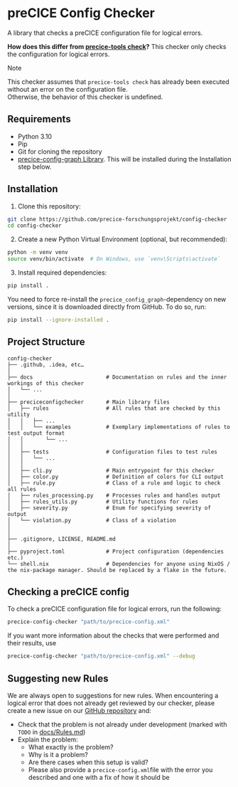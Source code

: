 # preCICE Config Checker

A library that checks a preCICE configuration file for logical errors.

**How does this differ from [precice-tools check](https://precice.org/tooling-builtin.html)?** This checker only checks the
configuration for logical errors.

> [!NOTE]
> This checker assumes that `precice-tools check` has already been executed without an error on the configuration file.<br>
> Otherwise, the behavior of this checker is undefined.

## Requirements

- Python 3.10
- Pip
- Git for cloning the repository
- [precice-config-graph Library](https://github.com/precice-forschungsprojekt/config-graph). This will be installed during the Installation step below.

## Installation

1. Clone this repository:
```bash
git clone https://github.com/precice-forschungsprojekt/config-checker
cd config-checker
```
2. Create a new Python Virtual Environment (optional, but recommended):
```bash
python -m venv venv
source venv/bin/activate  # On Windows, use `venv\Scripts\activate`
```
3. Install required dependencies:
```bash
pip install .
```
You need to force re-install the `precice_config_graph`-dependency on new versions, since it is downloaded directly from GitHub. To do so, run:
```bash
pip install --ignore-installed .
```

## Project Structure

```
config-checker
├── .github, .idea, etc…
│
├── docs                       # Documentation on rules and the inner workings of this checker
│   └── ...
│
├── preciceconfigchecker       # Main library files
│   ├── rules                  # All rules that are checked by this utility
│   │   ├── ...
│   │   └── examples           # Exemplary implementations of rules to test output format 
│   │       └── ...
│   │
│   ├── tests                  # Configuration files to test rules 
│   │   └── ...
│   │
│   ├── cli.py                 # Main entrypoint for this checker
│   ├── color.py               # Definition of colors for CLI output
│   ├── rule.py                # Class of a rule and logic to check all rules
│   ├── rules_processing.py    # Processes rules and handles output
│   ├── rules_utils.py         # Utility functions for rules
│   ├── severity.py            # Enum for specifying severity of output
│   └── violation.py           # Class of a violation
│
│
├── .gitignore, LICENSE, README.md
│
├── pyproject.toml             # Project configuration (dependencies etc.)
└── shell.nix                  # Dependencies for anyone using NixOS / the nix-package manager. Should be replaced by a flake in the future.
```

## Checking a preCICE config

To check a preCICE configuration file for logical errors, run the following:

```bash
precice-config-checker "path/to/precice-config.xml"
```

If you want more information about the checks that were performed and their results, use

```bash
precice-config-checker "path/to/precice-config.xml" --debug
```

## Suggesting new Rules

We are always open to suggestions for new rules.
When encountering a logical error that does not already get reviewed by our checker,
please create a new issue on our [GitHub repository](https://github.com/precice-forschungsprojekt/config-checker) and:

- Check that the problem is not already under development (marked with `TODO` in [docs/Rules.md](https://github.com/precice-forschungsprojekt/config-checker/blob/main/docs/Rules.md))
- Explain the problem:
    - What exactly is the problem?
    - Why is it a problem?
    - Are there cases when this setup is valid?
    - Please also provide a `precice-config.xml`file with the error you described and one with a fix of how it should be
